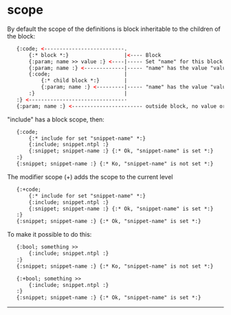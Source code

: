 scope
=====

By default the scope of the definitions is block inheritable to the children of the block:

```html
   {:code; <--------------------------.
       {:* block *:}                  |<---- Block
       {:param; name >> value :} <----|----- Set "name" for this block and its children
       {:param; name :} <-------------|----- "name" has the value "value".
       {:code;                        |
           {:* child block *:}        |
           {:param; name :} <---------|----- "name" has the value "value".
       :}                             |
   :} <-------------------------------·
   {:param; name :} <----------------------- outside block, no value or a previous value if any.
```

"include" has a block scope, then:

```html
   {:code;
       {:* include for set "snippet-name" *:}
       {:include; snippet.ntpl :}
       {:snippet; snippet-name :} {:* Ok, "snippet-name" is set *:}
   :}
   {:snippet; snippet-name :} {:* Ko, "snippet-name" is not set *:}
```

The modifier scope (+) adds the scope to the current level

```html
   {:+code;
       {:* include for set "snippet-name" *:}
       {:include; snippet.ntpl :}
       {:snippet; snippet-name :} {:* Ok, "snippet-name" is set *:}
   :}
   {:snippet; snippet-name :} {:* Ok, "snippet-name" is set *:}
```

To make it possible to do this:

```html
   {:bool; something >>
       {:include; snippet.ntpl :}
   :}
   {:snippet; snippet-name :} {:* Ko, "snippet-name" is not set *:}

   {:+bool; something >>
       {:include; snippet.ntpl :}
   :}
   {:snippet; snippet-name :} {:* Ok, "snippet-name" is set *:}
```

---